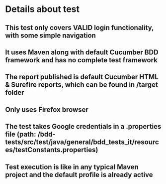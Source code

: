 # Details about test
## This test only covers VALID login functionality, with some simple navigation
## It uses Maven along with default Cucumber BDD framework and has no complete test framework
## The report published is default Cucumber HTML & Surefire reports, which can be found in /target folder
## Only uses Firefox browser
## The test takes Google credentials in a .properties file (path: /bdd-tests/src/test/java/general/bdd_tests_it/resources/testConstants.properties)

## Test execution is like in any typical Maven project and the default profile is already active
